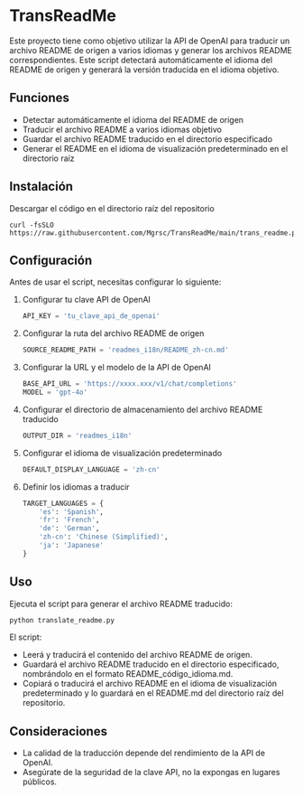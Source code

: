 # TransReadMe

Este proyecto tiene como objetivo utilizar la API de OpenAI para traducir un archivo README de origen a varios idiomas y generar los archivos README correspondientes. Este script detectará automáticamente el idioma del README de origen y generará la versión traducida en el idioma objetivo.

## Funciones

- Detectar automáticamente el idioma del README de origen
- Traducir el archivo README a varios idiomas objetivo
- Guardar el archivo README traducido en el directorio especificado
- Generar el README en el idioma de visualización predeterminado en el directorio raíz

## Instalación

Descargar el código en el directorio raíz del repositorio
```
curl -fsSLO https://raw.githubusercontent.com/Mgrsc/TransReadMe/main/trans_readme.py
```

## Configuración

Antes de usar el script, necesitas configurar lo siguiente:

1. Configurar tu clave API de OpenAI
   ```python
   API_KEY = 'tu_clave_api_de_openai'
   ```

2. Configurar la ruta del archivo README de origen
   ```python
   SOURCE_README_PATH = 'readmes_i18n/README_zh-cn.md'
   ```

3. Configurar la URL y el modelo de la API de OpenAI
   ```python
   BASE_API_URL = 'https://xxxx.xxx/v1/chat/completions'
   MODEL = 'gpt-4o'
   ```

4. Configurar el directorio de almacenamiento del archivo README traducido
   ```python
   OUTPUT_DIR = 'readmes_i18n'
   ```

5. Configurar el idioma de visualización predeterminado
   ```python
   DEFAULT_DISPLAY_LANGUAGE = 'zh-cn'
   ```

6. Definir los idiomas a traducir
   ```python
   TARGET_LANGUAGES = {
       'es': 'Spanish',
       'fr': 'French',
       'de': 'German',
       'zh-cn': 'Chinese (Simplified)',
       'ja': 'Japanese'
   }
   ```

## Uso

Ejecuta el script para generar el archivo README traducido:
```bash
python translate_readme.py
```

El script:
- Leerá y traducirá el contenido del archivo README de origen.
- Guardará el archivo README traducido en el directorio especificado, nombrándolo en el formato README_código_idioma.md.
- Copiará o traducirá el archivo README en el idioma de visualización predeterminado y lo guardará en el README.md del directorio raíz del repositorio.

## Consideraciones

- La calidad de la traducción depende del rendimiento de la API de OpenAI.
- Asegúrate de la seguridad de la clave API, no la expongas en lugares públicos.